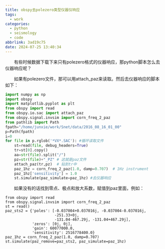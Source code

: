 ```yaml
---
title: obspy去polezero类型仪器仪响应
tags:
  - work
categories:
  - python
  - seismology
  - code
abbrlink: 3ad19c75
date: 2024-07-25 13:40:34
---
```

&emsp;&emsp;有些时候数据下载下来只有polezero格式的仪器响应，那python脚本怎么去仪器响应呢？
<!--less-->
&emsp;&emsp;如果有polezero文件，那可以用attach_paz来读取。然后去仪器响应的脚本如下：
```python
import numpy as np
import obspy
import matplotlib.pyplot as plt
from obspy import read
from obspy.io.sac import attach_paz
from obspy.signal.invsim import corn_freq_2_paz
from pathlib import Path
fpath="/home/junxie/work/Snet/data/2016_08_16_01_00"
p=Path(fpath)
i=0
for file in p.rglob('*VX*.SAC'): #循环读取文件
    st=read(file, debug_headers=True)
    tr=st[0].copy()
    aa=str(file).split("/")
    pz=str(file)+"_PZ" # 这就是paz文件
    attach_paz(tr,pz)  # 贴到tr中
    paz_1hz = corn_freq_2_paz(1.0, damp=0.707)  # 1Hz instrument
    paz_1hz['sensitivity'] = 1.0
    st.simulate(paz_simulate=paz_1hz) #去仪器响应
```
&emsp;&emsp;如果没有的话找到零点、极点和放大系数，赋值到paz里面，例如：
```
from obspy import read
from obspy.signal.invsim import corn_freq_2_paz
st = read()
paz_sts2 = {'poles': [-0.037004+0.037016j, -0.037004-0.037016j,
                      -251.33+0j,
                      -131.04-467.29j, -131.04+467.29j],
            'zeros': [0j, 0j],
            'gain': 60077000.0,
            'sensitivity': 2516778400.0}
paz_1hz = corn_freq_2_paz(1.0, damp=0.707)
st.simulate(paz_remove=paz_sts2, paz_simulate=paz_1hz)
```
